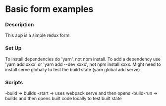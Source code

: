 # Basic form examples

### Description
This app is a simple redux form

### Set Up
To install dependencies do 'yarn', not npm install.
To add a dependency use 'yarn add xxxx' or 'yarn add --dev xxxx', not npm install xxxx.
Might need to install serve globally to test the build state (yarn global add serve)

### Scripts
-build -> builds
-start -> uses webpack serve and then opens
-build-run -> builds and then opens built code locally to test built state
